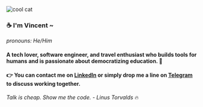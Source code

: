 ![cool cat](https://i.redd.it/47c9jco0egrz.jpg)
###  :coffee: I'm Vincent ~ 
*pronouns: He/Him*

      
#### A tech lover, software engineer, and travel enthusiast who builds tools for humans and is passionate about democratizing education. 🥳


#### :point_right:  You can contact me on [LinkedIn](https://www.linkedin.com/in/vincentvinnybattaglia) or simply drop me a line on [Telegram](https://t.me/vbattaglia) to discuss working together.

  
  
  
  
        
        
        
        
*Talk is cheap. Show me the code.   - Linus Torvalds*  :fire:
    


